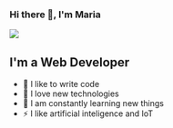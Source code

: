 ### Hi there 👋, I'm Maria

![](https://komarev.com/ghpvc/?username=MK-444)

## I'm a Web Developer
- 💪 I like to write code
- 🎉 I love new technologies
- 🥅 I am constantly learning new things
- ⚡ I like artificial inteligence and IoT







<!--
**MK-444/MK-444** is a ✨ _special_ ✨ repository because its `README.md` (this file) appears on your GitHub profile.

Here are some ideas to get you started:

- 🔭 I’m currently working on ...
- 🌱 I’m currently learning ...
- 👯 I’m looking to collaborate on ...
- 🤔 I’m looking for help with ...
- 💬 Ask me about ...
- 📫 How to reach me: ...
- 😄 Pronouns: ...
- ⚡ Fun fact: ...
-->
